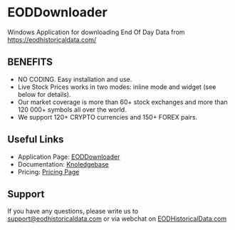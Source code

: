 # EODDownloader
Windows Application for downloading End Of Day Data from https://eodhistoricaldata.com/


## BENEFITS
* NO CODING. Easy installation and use.
* Live Stock Prices works in two modes: inline mode and widget (see below for details).
* Our market coverage is more than 60+ stock exchanges and more than 120 000+ symbols all over the world.
* We support 120+ CRYPTO currencies and 150+ FOREX pairs.

## Useful Links
* Application Page: [EODDownloader](https://eodhistoricaldata.com/knowledgebase/windows-downloader-end-of-day-data/)
* Documentation: [Knoledgebase](https://eodhistoricaldata.com/knowledgebase/)
* Pricing: [Pricing Page](https://eodhistoricaldata.com/pricing)

## Support
If you have any questions, please write us to support@eodhistoricaldata.com or via webchat on [EODHistoricalData.com](https://eodhistoricaldata.com/)
